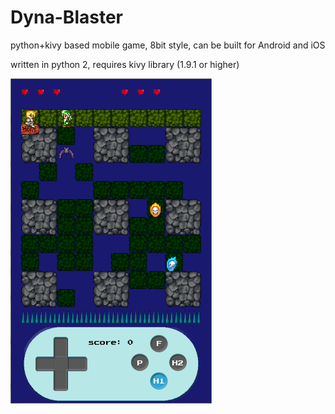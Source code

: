 # Dyna-Blaster
python+kivy based mobile game, 8bit style, can be built for Android and iOS

written in python 2, requires kivy library (1.9.1 or higher)

![screenshot](https://github.com/alexey-nikolaev/Dyna-Blaster/blob/master/screen.png?raw=true)
